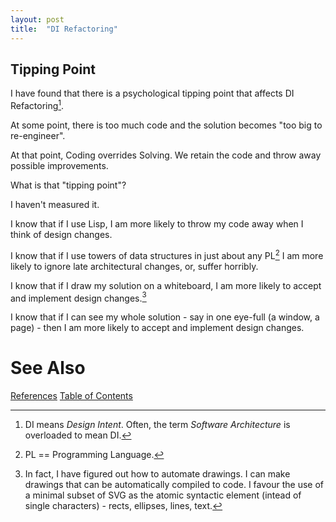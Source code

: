 ```yaml
---
layout: post
title:  "DI Refactoring"
---
```


## Tipping Point

I have found that there is a psychological tipping point that affects DI Refactoring[^di].

At some point, there is too much code and the solution becomes "too big to re-engineer".

At that point, Coding overrides Solving.  We retain the code and throw away possible improvements.

What is that "tipping point"?

I haven't measured it.

I know that if I use Lisp, I am more likely to throw my code away when I think of design changes.

I know that if I use towers of data structures in just about any PL[^pl] I am more likely to ignore late architectural changes, or, suffer horribly.

I know that if I draw my solution on a whiteboard, I am more likely to accept and implement design changes.[^diagrams]

I know that if I can see my whole solution - say in one eye-full (a window, a page) - then I am more likely to accept and implement design changes.

[^diagrams]: In fact, I have figured out how to automate drawings.  I can make drawings that can be automatically compiled to code.  I favour the use of a minimal subset of SVG as the atomic syntactic element (intead of single characters) - rects, ellipses, lines, text.

[^pl]: PL == Programming Language.

[^di]: DI means _Design Intent_.  Often, the term _Software Architecture_ is overloaded to mean DI.

# See Also

[References](https://guitarvydas.github.io/2021/01/14/References.html)
[Table of Contents](https://guitarvydas.github.io/2021/05/14/Table-Of-Contents.html)

<script src="https://utteranc.es/client.js" 
        repo="guitarvydas/guitarvydas.github.io" 
        issue-term="pathname" 
        theme="github-light" 
        crossorigin="anonymous" 
        async> 
</script> 
